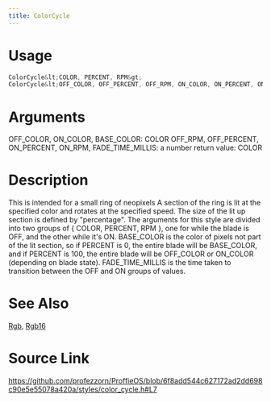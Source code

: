 ```yaml
---
title: ColorCycle
---
```


# Usage
```cpp
ColorCycle&lt;COLOR, PERCENT, RPM&gt;
ColorCycle&lt;OFF_COLOR, OFF_PERCENT, OFF_RPM, ON_COLOR, ON_PERCENT, ON_RPM, FADE_TIME_MILLIS, BASE_COLOR&gt;
```

# Arguments
OFF_COLOR, ON_COLOR, BASE_COLOR: COLOR
OFF_RPM, OFF_PERCENT, ON_PERCENT, ON_RPM, FADE_TIME_MILLIS: a number
return value: COLOR

# Description
This is intended for a small ring of neopixels
A section of the ring is lit at the specified color
and rotates at the specified speed. The size of the
lit up section is defined by "percentage".
The arguments for this style are divided into two groups of
{ COLOR, PERCENT, RPM }, one for while the blade is OFF, and the other
while it's ON.
BASE_COLOR is the color of pixels not part of the lit section, so if PERCENT
is 0, the entire blade will be BASE_COLOR, and if PERCENT is 100, the entire blade
will be OFF_COLOR or ON_COLOR (depending on blade state).
FADE_TIME_MILLIS is the time taken to transition between the OFF and ON groups
of values.

# See Also
[Rgb](/config/styles/Rgb.html), [Rgb16](/config/styles/Rgb16.html)

# Source Link
https://github.com/profezzorn/ProffieOS/blob/6f8add544c627172ad2dd698c90e5e55078a420a/styles/color_cycle.h#L7
